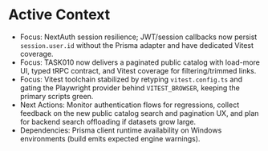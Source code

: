 # Active Context

- Focus: NextAuth session resilience; JWT/session callbacks now persist `session.user.id` without the Prisma adapter and have dedicated Vitest coverage.
- Focus: TASK010 now delivers a paginated public catalog with load-more UI, typed tRPC contract, and Vitest coverage for filtering/trimmed links.
- Focus: Vitest toolchain stabilized by retyping `vitest.config.ts` and gating the Playwright provider behind `VITEST_BROWSER`, keeping the primary scripts green.
- Next Actions: Monitor authentication flows for regressions, collect feedback on the new public catalog search and pagination UX, and plan for backend search offloading if datasets grow large.
- Dependencies: Prisma client runtime availability on Windows environments (build emits expected engine warnings).
